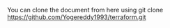 You can clone the document from here using git clone https://github.com/Yogereddy1993/terraform.git

